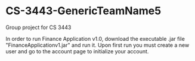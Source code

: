 # CS-3443-GenericTeamName5
Group project for CS 3443

In order to run Finance Application v1.0, download the executable .jar file "FinanceApplicationv1.jar" and run it. Upon first run you must create a new user and go to the account page to initialize your account.
